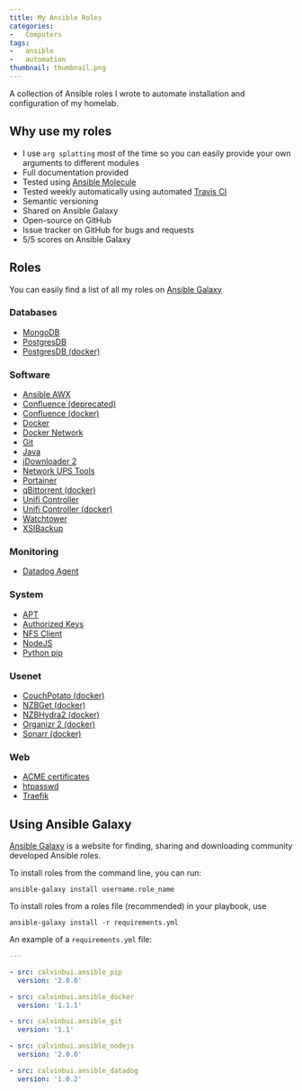 ```yaml
---
title: My Ansible Roles
categories:
-   Computers
tags:
-   ansible
-   automation
thumbnail: thumbnail.png
---
```


A collection of Ansible roles I wrote to automate installation and configuration of my homelab.

<!--   more -->

## Why use my roles

- I use `arg splatting` most of the time so you can easily provide your own arguments to different modules
- Full documentation provided
- Tested using [Ansible Molecule](https://github.com/ansible/molecule)
- Tested weekly automatically using automated [Travis CI](https://travis-ci.com/)
- Semantic versioning
- Shared on Ansible Galaxy
- Open-source on GitHub
- Issue tracker on GitHub for bugs and requests
- 5/5 scores on Ansible Galaxy

## Roles

You can easily find a list of all my roles on [Ansible Galaxy](https://galaxy.ansible.com/calvinbui)

### Databases

- [MongoDB](https://galaxy.ansible.com/calvinbui/ansible_mongodb)
- [PostgresDB](https://galaxy.ansible.com/calvinbui/ansible-postgres)
- [PostgresDB (docker)](https://galaxy.ansible.com/calvinbui/ansible-postgres-docker)

### Software

- [Ansible AWX](https://galaxy.ansible.com/calvinbui/ansible_awx)
- [Confluence (deprecated)](https://galaxy.ansible.com/calvinbui/ansible-confluence)
- [Confluence (docker)](https://galaxy.ansible.com/calvinbui/ansible-confluence-docker)
- [Docker](https://galaxy.ansible.com/calvinbui/ansible_docker)
- [Docker Network](https://galaxy.ansible.com/calvinbui/ansible_docker_network)
- [Git](https://galaxy.ansible.com/calvinbui/ansible_git)
- [Java](https://galaxy.ansible.com/calvinbui/ansible_java)
- [jDownloader 2](https://galaxy.ansible.com/calvinbui/ansible_jdownloader_docker)
- [Network UPS Tools](https://galaxy.ansible.com/calvinbui/ansible_nut)
- [Portainer](https://galaxy.ansible.com/calvinbui/ansible_portainer)
- [qBittorrent (docker)](https://galaxy.ansible.com/calvinbui/ansible_qbittorrent_docker)
- [Unifi Controller](https://galaxy.ansible.com/calvinbui/ansible-unifi)
- [Unifi Controller (docker)](https://galaxy.ansible.com/calvinbui/ansible_unifi_docker)
- [Watchtower](https://galaxy.ansible.com/calvinbui/ansible_watchtower)
- [XSIBackup](https://galaxy.ansible.com/calvinbui/ansible_xsibackup)

### Monitoring

- [Datadog Agent](https://galaxy.ansible.com/calvinbui/ansible_datadog)

### System

- [APT](https://galaxy.ansible.com/calvinbui/ansible_apt)
- [Authorized Keys](https://galaxy.ansible.com/calvinbui/ansible_authorized_keys)
- [NFS Client](https://galaxy.ansible.com/calvinbui/ansible_nfs_client)
- [NodeJS](https://galaxy.ansible.com/calvinbui/ansible_nodejs)
- [Python pip](https://galaxy.ansible.com/calvinbui/ansible_pip)

### Usenet

- [CouchPotato (docker)](https://galaxy.ansible.com/calvinbui/ansible_couchpotato_docker)
- [NZBGet (docker)](https://galaxy.ansible.com/calvinbui/ansible_nzbget_docker)
- [NZBHydra2 (docker)](https://galaxy.ansible.com/calvinbui/ansible_nzbhydra_docker)
- [Organizr 2 (docker)](https://galaxy.ansible.com/calvinbui/ansible_organizr_docker)
- [Sonarr (docker)](https://galaxy.ansible.com/calvinbui/ansible_sonarr_docker)

### Web

- [ACME certificates](https://galaxy.ansible.com/calvinbui/ansible_acme_certificates)
- [htpasswd](https://galaxy.ansible.com/calvinbui/ansible_htpasswd)
- [Traefik](https://galaxy.ansible.com/calvinbui/ansible_traefik)

## Using Ansible Galaxy

[Ansible Galaxy](https://galaxy.ansible.com/home) is a website for finding, sharing and downloading community developed Ansible roles.

To install roles from the command line, you can run:

`ansible-galaxy install username.role_name`

To install roles from a roles file (recommended) in your playbook, use

`ansible-galaxy install -r requirements.yml`

An example of a `requirements.yml` file:

```yaml
---

- src: calvinbui.ansible_pip
  version: '2.0.0'

- src: calvinbui.ansible_docker
  version: '1.1.1'

- src: calvinbui.ansible_git
  version: '1.1'

- src: calvinbui.ansible_nodejs
  version: '2.0.0'

- src: calvinbui.ansible_datadog
  version: '1.0.2'
```
